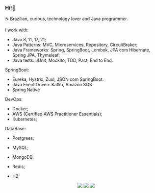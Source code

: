 ### Hi!👋

☕  Brazilian, curious, technology lover and Java programmer.

I work with:

- Java 8, 11, 17, 21;
- Java Patterns: MVC, Microservices, Repository, CircuitBraker;
- Java Frameworks: Spring, SpringBoot, Lombok, JPA com Hibernate, Spring JPA, Thymeleaf;
- Java tests: JUnit, Mockito, TDD, Pact, End to End.
 
SpringBoot: 
- Eureka, Hystrix, Zuul, JSON com SpringBoot.
- Java Event Driven: Kafka, Amazon SQS
- Spring Native

DevOps:
 - Docker;
 - AWS (Certified AWS Practitioner Essentials);
 - Kubernetes;

DataBase: 
- Postgrees;
- MySQL;
- MongoDB.
- Redis;
- H2;

  <div align="center"> 
    <a href="https://www.linkedin.com/in/gamagabriel" target="_blank"><img src="https://img.shields.io/badge/-LinkedIn-%230077B5?style=for-the-badge&logo=linkedin&logoColor=white" target="_blank"></a>
    <a href = "mailto:gbr.gama99@gmail.com"><img src="https://img.shields.io/badge/-Gmail-%23333?style=for-the-badge&logo=gmail&logoColor=white" target="_blank"></a>
    <a href="https://instagram.com/gamagbr" target="_blank"><img src="https://img.shields.io/badge/-Instagram-%23E4405F?style=for-the-badge&logo=instagram&logoColor=white" target="_blank"></a>
